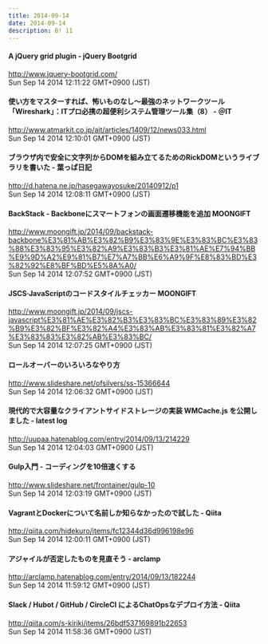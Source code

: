 ```yaml
---
title: 2014-09-14
date: 2014-09-14
description: B! 11
---
```


#### A jQuery grid plugin - jQuery Bootgrid
http://www.jquery-bootgrid.com/<br>
Sun Sep 14 2014 12:11:22 GMT+0900 (JST)<br>


####  使い方をマスターすれば、怖いものなし～最強のネットワークツール「Wireshark」：ITプロ必携の超便利システム管理ツール集（8） - ＠IT
http://www.atmarkit.co.jp/ait/articles/1409/12/news033.html<br>
Sun Sep 14 2014 12:10:01 GMT+0900 (JST)<br>


####  ブラウザ内で安全に文字列からDOMを組み立てるためのRickDOMというライブラリを書いた - 葉っぱ日記
http://d.hatena.ne.jp/hasegawayosuke/20140912/p1<br>
Sun Sep 14 2014 12:08:11 GMT+0900 (JST)<br>


#### BackStack - Backboneにスマートフォンの画面遷移機能を追加 MOONGIFT
http://www.moongift.jp/2014/09/backstack-backbone%E3%81%AB%E3%82%B9%E3%83%9E%E3%83%BC%E3%83%88%E3%83%95%E3%82%A9%E3%83%B3%E3%81%AE%E7%94%BB%E9%9D%A2%E9%81%B7%E7%A7%BB%E6%A9%9F%E8%83%BD%E3%82%92%E8%BF%BD%E5%8A%A0/<br>
Sun Sep 14 2014 12:07:52 GMT+0900 (JST)<br>


#### JSCS·JavaScriptのコードスタイルチェッカー MOONGIFT
http://www.moongift.jp/2014/09/jscs-javascript%E3%81%AE%E3%82%B3%E3%83%BC%E3%83%89%E3%82%B9%E3%82%BF%E3%82%A4%E3%83%AB%E3%83%81%E3%82%A7%E3%83%83%E3%82%AB%E3%83%BC/<br>
Sun Sep 14 2014 12:07:25 GMT+0900 (JST)<br>


#### ロールオーバーのいろいろなやり方
http://www.slideshare.net/ofsilvers/ss-15366644<br>
Sun Sep 14 2014 12:06:32 GMT+0900 (JST)<br>


#### 現代的で大容量なクライアントサイドストレージの実装 WMCache.js を公開しました - latest log
http://uupaa.hatenablog.com/entry/2014/09/13/214229<br>
Sun Sep 14 2014 12:04:03 GMT+0900 (JST)<br>


#### Gulp入門 - コーディングを10倍速くする
http://www.slideshare.net/frontainer/gulp-10<br>
Sun Sep 14 2014 12:03:19 GMT+0900 (JST)<br>


#### VagrantとDockerについて名前しか知らなかったので試した - Qiita
http://qiita.com/hidekuro/items/fc12344d36d996198e96<br>
Sun Sep 14 2014 12:00:11 GMT+0900 (JST)<br>


#### アジャイルが否定したものを見直そう - arclamp
http://arclamp.hatenablog.com/entry/2014/09/13/182244<br>
Sun Sep 14 2014 11:59:12 GMT+0900 (JST)<br>


#### Slack / Hubot / GitHub / CircleCI によるChatOpsなデプロイ方法 - Qiita
http://qiita.com/s-kiriki/items/26bdf537169891b22653<br>
Sun Sep 14 2014 11:58:36 GMT+0900 (JST)<br>


